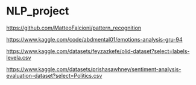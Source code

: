 # NLP_project

https://github.com/MatteoFalcioni/pattern_recognition

https://www.kaggle.com/code/abdmental01/emotions-analysis-gru-94

https://www.kaggle.com/datasets/feyzazkefe/olid-dataset?select=labels-levela.csv

https://www.kaggle.com/datasets/prishasawhney/sentiment-analysis-evaluation-dataset?select=Politics.csv
